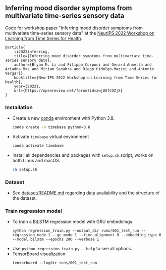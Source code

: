 ## Inferring mood disorder symptoms from multivariate time-series sensory data

Code for workshop paper "Inferring mood disorder symptoms from multivariate time-series sensory data" at the [NeurIPS 2022 Workshop on Learning from Time Series for Health](https://timeseriesforhealth.github.io/).

```
@article{
    li2022inferring,
    title={Inferring mood disorder symptoms from multivariate time-series sensory data},
    author={Bryan M. Li and Filippo Corponi and Gerard Anmella and Ariadna Mas and Miriam Sanabra and Diego Hidalgo-Mazzei and Antonio Vergari},
    booktitle={NeurIPS 2022 Workshop on Learning from Time Series for Health},
    year={2022},
    url={https://openreview.net/forum?id=awjU8fCDZjS}
}
```

### Installation
- Create a new [conda](https://conda.io/en/latest/) environment with Python 3.8.
  ```bash
  conda create -n timebase python=3.8
  ```
- Activate `timebase` virtual environment
  ```bash
  conda activate timebase
  ```
- Install all dependencies and packages with `setup.sh` script, works on both Linus and macOS.
  ```bash
  sh setup.sh
  ```
  
### Dataset
- See [dataset/README.md](dataset/README.md) regarding data availability and the structure of the dataset.

### Train regression model
- To train a BiLSTM regression model with GRU embeddings
  ```
  python regression_train.py --output_dir runs/001_test_run --regression_mode 1 --qc_mode 1 --time_alignment 0 --embedding_type 0 --model bilstm --epochs 200 --verbose 1
  ```
- Use `python regression_train.py --help` to see all options.
- TensorBoard visualization
  ```
  tensorboard --logdir runs/001_test_run
  ```
